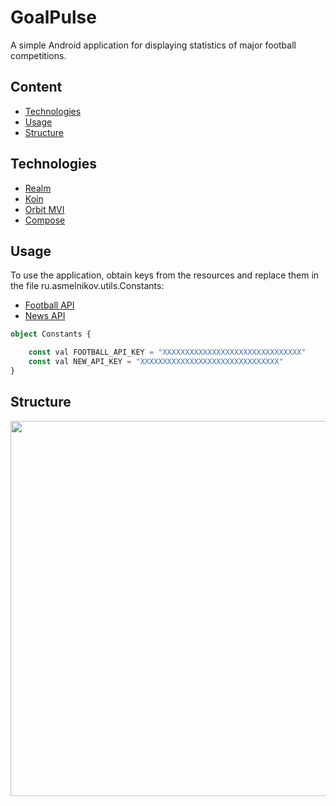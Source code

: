 # GoalPulse
A simple Android application for displaying statistics of major football competitions.

## Content
- [Technologies](#technologies)
- [Usage](#usage)
- [Structure](#structure)
  
## Technologies
- [Realm](https://realm.io/)
- [Koin](https://insert-koin.io/)
- [Orbit MVI](https://orbit-mvi.org/)
- [Compose](https://developer.android.com/jetpack/compose)

## Usage
To use the application, obtain keys from the resources and replace them in the file ru.asmelnikov.utils.Constants:
- [Football API](https://www.football-data.org/client/register)
- [News API](https://newsapi.org/register)

```typescript
object Constants {

    const val FOOTBALL_API_KEY = "XXXXXXXXXXXXXXXXXXXXXXXXXXXXXXX"
    const val NEW_API_KEY = "XXXXXXXXXXXXXXXXXXXXXXXXXXXXXXX"
}
```

## Structure
<img src="https://github.com/MelnikovAleksandr/GoalPulse/assets/83123472/254a1b2e-67d8-4033-a1ff-b6992933b9ba.png" width="600"> 


